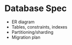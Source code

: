# Database Spec
- ER diagram
- Tables, constraints, indexes
- Partitioning/sharding
- Migration plan
